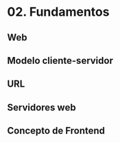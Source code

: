 # 02. Fundamentos

## Web

## Modelo cliente-servidor

## URL

## Servidores web

## Concepto de Frontend
